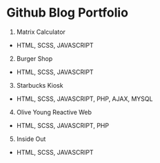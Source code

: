 # Github Blog Portfolio
1. Matrix Calculator
 - HTML, SCSS, JAVASCRIPT
2. Burger Shop
 - HTML, SCSS, JAVASCRIPT
3. Starbucks Kiosk
 - HTML, SCSS, JAVASCRIPT, PHP, AJAX, MYSQL
4. Olive Young Reactive Web
 - HTML, SCSS, JAVASCRIPT, PHP
5. Inside Out
 - HTML, SCSS, JAVASCRIPT
